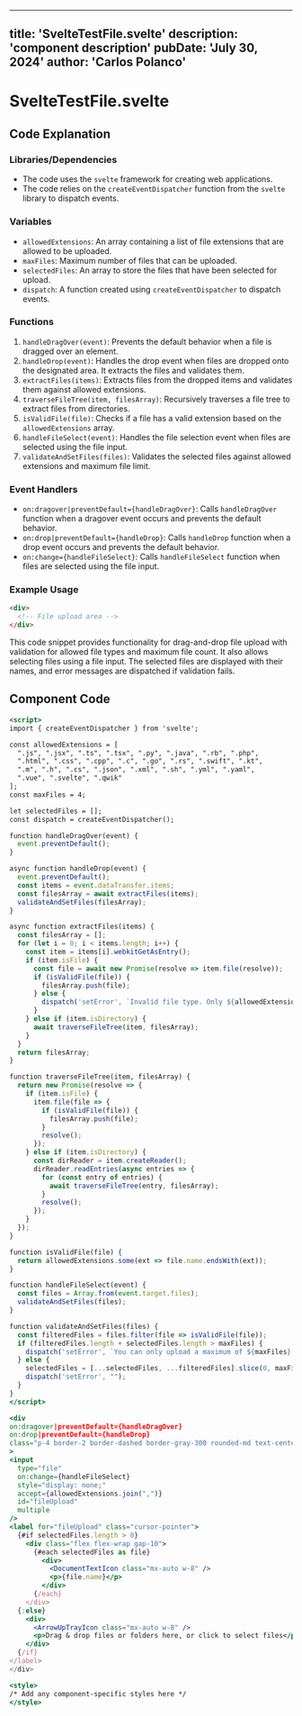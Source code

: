 ---
  title: 'SvelteTestFile.svelte'
  description: 'component description'
  pubDate: 'July 30, 2024'
  author: 'Carlos Polanco'
  ---
  
  
  
  # SvelteTestFile.svelte
  ## Code Explanation

### Libraries/Dependencies
- The code uses the `svelte` framework for creating web applications.
- The code relies on the `createEventDispatcher` function from the `svelte` library to dispatch events.

### Variables
- `allowedExtensions`: An array containing a list of file extensions that are allowed to be uploaded.
- `maxFiles`: Maximum number of files that can be uploaded.
- `selectedFiles`: An array to store the files that have been selected for upload.
- `dispatch`: A function created using `createEventDispatcher` to dispatch events.

### Functions
1. `handleDragOver(event)`: Prevents the default behavior when a file is dragged over an element.
2. `handleDrop(event)`: Handles the drop event when files are dropped onto the designated area. It extracts the files and validates them.
3. `extractFiles(items)`: Extracts files from the dropped items and validates them against allowed extensions.
4. `traverseFileTree(item, filesArray)`: Recursively traverses a file tree to extract files from directories.
5. `isValidFile(file)`: Checks if a file has a valid extension based on the `allowedExtensions` array.
6. `handleFileSelect(event)`: Handles the file selection event when files are selected using the file input.
7. `validateAndSetFiles(files)`: Validates the selected files against allowed extensions and maximum file limit.

### Event Handlers
- `on:dragover|preventDefault={handleDragOver}`: Calls `handleDragOver` function when a dragover event occurs and prevents the default behavior.
- `on:drop|preventDefault={handleDrop}`: Calls `handleDrop` function when a drop event occurs and prevents the default behavior.
- `on:change={handleFileSelect}`: Calls `handleFileSelect` function when files are selected using the file input.

### Example Usage
```html
<div>
  <!-- File upload area -->
</div>
```

This code snippet provides functionality for drag-and-drop file upload with validation for allowed file types and maximum file count. It also allows selecting files using a file input. The selected files are displayed with their names, and error messages are dispatched if validation fails.
  
  ## Component Code
  ```jsx
  <script>
  import { createEventDispatcher } from 'svelte';

  const allowedExtensions = [
    ".js", ".jsx", ".ts", ".tsx", ".py", ".java", ".rb", ".php",
    ".html", ".css", ".cpp", ".c", ".go", ".rs", ".swift", ".kt",
    ".m", ".h", ".cs", ".json", ".xml", ".sh", ".yml", ".yaml",
    ".vue", ".svelte", ".qwik"
  ];
  const maxFiles = 4;

  let selectedFiles = [];
  const dispatch = createEventDispatcher();

  function handleDragOver(event) {
    event.preventDefault();
  }

  async function handleDrop(event) {
    event.preventDefault();
    const items = event.dataTransfer.items;
    const filesArray = await extractFiles(items);
    validateAndSetFiles(filesArray);
  }

  async function extractFiles(items) {
    const filesArray = [];
    for (let i = 0; i < items.length; i++) {
      const item = items[i].webkitGetAsEntry();
      if (item.isFile) {
        const file = await new Promise(resolve => item.file(resolve));
        if (isValidFile(file)) {
          filesArray.push(file);
        } else {
          dispatch('setError', `Invalid file type. Only ${allowedExtensions.join(", ")} files are allowed.`);
        }
      } else if (item.isDirectory) {
        await traverseFileTree(item, filesArray);
      }
    }
    return filesArray;
  }

  function traverseFileTree(item, filesArray) {
    return new Promise(resolve => {
      if (item.isFile) {
        item.file(file => {
          if (isValidFile(file)) {
            filesArray.push(file);
          }
          resolve();
        });
      } else if (item.isDirectory) {
        const dirReader = item.createReader();
        dirReader.readEntries(async entries => {
          for (const entry of entries) {
            await traverseFileTree(entry, filesArray);
          }
          resolve();
        });
      }
    });
  }

  function isValidFile(file) {
    return allowedExtensions.some(ext => file.name.endsWith(ext));
  }

  function handleFileSelect(event) {
    const files = Array.from(event.target.files);
    validateAndSetFiles(files);
  }

  function validateAndSetFiles(files) {
    const filteredFiles = files.filter(file => isValidFile(file));
    if (filteredFiles.length + selectedFiles.length > maxFiles) {
      dispatch('setError', `You can only upload a maximum of ${maxFiles} files.`);
    } else {
      selectedFiles = [...selectedFiles, ...filteredFiles].slice(0, maxFiles);
      dispatch('setError', "");
    }
  }
</script>

<div
  on:dragover|preventDefault={handleDragOver}
  on:drop|preventDefault={handleDrop}
  class="p-4 border-2 border-dashed border-gray-300 rounded-md text-center cursor-pointer mb-4 h-96 w-96 flex overflow-y-scroll items-center justify-center"
>
  <input
    type="file"
    on:change={handleFileSelect}
    style="display: none;"
    accept={allowedExtensions.join(",")}
    id="fileUpload"
    multiple
  />
  <label for="fileUpload" class="cursor-pointer">
    {#if selectedFiles.length > 0}
      <div class="flex flex-wrap gap-10">
        {#each selectedFiles as file}
          <div>
            <DocumentTextIcon class="mx-auto w-8" />
            <p>{file.name}</p>
          </div>
        {/each}
      </div>
    {:else}
      <div>
        <ArrowUpTrayIcon class="mx-auto w-8" />
        <p>Drag & drop files or folders here, or click to select files</p>
      </div>
    {/if}
  </label>
</div>

<style>
/* Add any component-specific styles here */
</style>
  ```
  